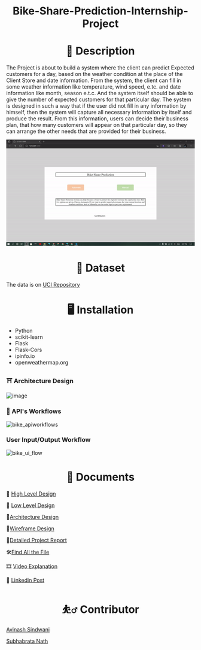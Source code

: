 <h1 align="center">Bike-Share-Prediction-Internship-Project</h1>
    


<h1 align="center">📝 Description</h1>

The Project is about to build a system where the client can predict Expected customers for a day, based on the weather condition at the place of the Client Store and date information. From the system, the client can fill in some weather information like temperature, wind speed, e.tc. and date information like month, season e.t.c. And the system itself should be able to give the number of expected customers for that particular day. The system is designed in such a way that if the user did not fill in any information by himself, then the system will capture all necessary information by itself and produce the result.  From this information, users can decide their business plan, that how many customers will appear on that particular day, so they can arrange the other needs that are provided for their business.


![alt-text](https://github.com/subha996/Bike-Share-Prediction-Internship-Project_v1/blob/main/webappdemo.gif)

<h1 align="center">🏉 Dataset</h1>

The data is on [UCI Repository](https://archive.ics.uci.edu/ml/datasets/Bike+Sharing+Dataset)

<h1 align="center">🖥️ Installation</h1>

* Python
* scikit-learn
* Flask
* Flask-Cors
* ipinfo.io
* openweathermap.org

### ⛩ Architecture Design

![image](https://user-images.githubusercontent.com/85347886/137850083-f52b50ef-770a-4092-b259-a486980fd49a.png)

### 🎇 API's Workflows

![bike_apiworkflows](https://user-images.githubusercontent.com/85347886/137850454-e128249d-88a5-4822-9a42-7d299bf63bb4.png)

### User Input/Output Workflow

![bike_ui_flow](https://user-images.githubusercontent.com/85347886/137850655-735137e3-f5b7-420a-ac8d-fe549e051970.png)


<h1 align="center">📜 Documents</h1>

📜 [High Level Design](https://drive.google.com/file/d/1FB4lvF8xGEZ2DvMSg55YLpQLGQkC9Lri/view?usp=sharing)

📜 [Low Level Design](https://drive.google.com/file/d/1QyBalQY-14rOzXWH7iMko-ZpTwYuep2W/view?usp=sharing)

📜[Architecture Design](https://drive.google.com/file/d/1eByxni4vMS-nh1Owb7PWKlnGW0kxnZpv/view?usp=sharing)

📜[Wireframe Design](https://drive.google.com/file/d/1OAPWux5ihgqhrjbROp6ymFKVVUl582uI/view?usp=sharing)

📜[Detailed Project Report](https://drive.google.com/file/d/12r_6koA0-1Xfke-RwkgJPK6_stQangzJ/view?usp=sharing)

🛠[Find All the File](https://drive.google.com/drive/folders/1uWWIwgVvJUX-JFKCbMX8fqrPc-Z0rfnW?usp=sharing)

🎞 [Video Explanation](https://youtu.be/tloXg5kwNKI)

🎈 [Linkedin Post](https://www.linkedin.com/posts/subhabrata-nath-181375115_ineuron-machinelearning-python-activity-6830560035966480384-ZhJH)



<h1 align="center">⛹️‍♂️ Contributor</h1>

[Avinash Sindwani](https://www.linkedin.com/in/avinash-sindwani-07291325/)

[Subhabrata Nath](https://www.linkedin.com/in/subhabrata-nath-181375115/)






